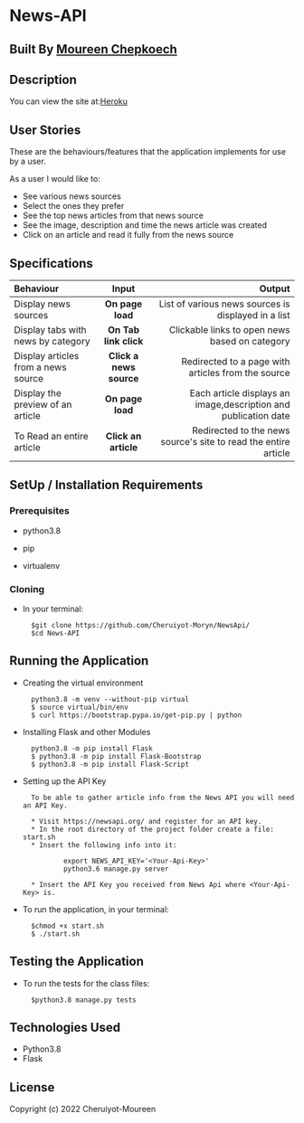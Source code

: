 # News-API

## Built By [Moureen Chepkoech](https://github.com/Cheruiyot-Moryn/)

## Description

You can view the site at:[Heroku](https://tangazo.herokuapp.com/)

## User Stories

These are the behaviours/features that the application implements for use by a user.

As a user I would like to:

* See various news sources
* Select the ones they prefer
* See the top news articles from that news source
* See the image, description and time the news article was created
* Click on an article and read it fully from the news source

## Specifications

| Behaviour | Input | Output |
| :---------------- | :---------------: | ------------------: |
| Display news sources | **On page load** | List of various news sources is displayed in a list |
| Display tabs with news by category | **On Tab link click** | Clickable links to open news based on category |
| Display articles from a news source | **Click a news source** | Redirected to a page with articles from the source |
| Display the preview of an article | **On page load** | Each article displays an image,description and publication date |
| To Read an entire article  | **Click an article** | Redirected to the news source's site to read the entire article |

## SetUp / Installation Requirements

### Prerequisites

* python3.8

* pip
* virtualenv

### Cloning

* In your terminal:

        $git clone https://github.com/Cheruiyot-Moryn/NewsApi/
        $cd News-API

## Running the Application

* Creating the virtual environment

        python3.8 -m venv --without-pip virtual
        $ source virtual/bin/env
        $ curl https://bootstrap.pypa.io/get-pip.py | python

* Installing Flask and other Modules

        python3.8 -m pip install Flask
        $ python3.8 -m pip install Flask-Bootstrap
        $ python3.8 -m pip install Flask-Script

* Setting up the API Key

        To be able to gather article info from the News API you will need an API Key.

        * Visit https://newsapi.org/ and register for an API key.
        * In the root directory of the project folder create a file: start.sh
        * Insert the following info into it:

                export NEWS_API_KEY='<Your-Api-Key>'
                python3.6 manage.py server

        * Insert the API Key you received from News Api where <Your-Api-Key> is.

* To run the application, in your terminal:

        $chmod +x start.sh
        $ ./start.sh

## Testing the Application

* To run the tests for the class files:

        $python3.8 manage.py tests

## Technologies Used

* Python3.8
* Flask

## License

Copyright (c) 2022 Cheruiyot-Moureen
